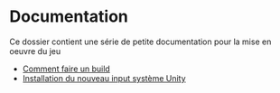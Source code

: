 # Documentation

Ce dossier contient une série de petite documentation pour la mise en oeuvre du jeu

- [Comment faire un build](build.md)
- [Installation du nouveau input système Unity](inputsystem.md)

